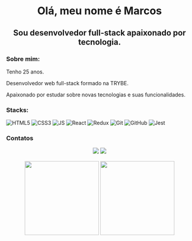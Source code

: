 <h1 align="center">Olá, meu nome é Marcos</h1>
<h2 align="center">Sou desenvolvedor full-stack apaixonado por tecnologia.</h2>


### Sobre mim:

<p>Tenho 25 anos.</p>
<p>Desenvolvedor web full-stack formado na TRYBE.</p>
<p>Apaixonado por estudar sobre novas tecnologias e suas funcionalidades.</p>

### Stacks:
![HTML5](https://img.shields.io/badge/HTML5-E34F26?style=for-the-badge&logo=html5&logoColor=white)
![CSS3](https://img.shields.io/badge/CSS3-1572B6?style=for-the-badge&logo=css3&logoColor=white)
![JS](https://img.shields.io/badge/JavaScript-323330?style=for-the-badge&logo=javascript&logoColor=F7DF1E)
![React](https://img.shields.io/badge/React-20232A?style=for-the-badge&logo=react&logoColor=61DAFB)
![Redux](https://img.shields.io/badge/Redux-593D88?style=for-the-badge&logo=redux&logoColor=white)
![Git](https://img.shields.io/badge/GIT-E44C30?style=for-the-badge&logo=git&logoColor=white)
![GitHub](https://img.shields.io/badge/GitHub-100000?style=for-the-badge&logo=github&logoColor=white)
![Jest](https://img.shields.io/badge/Jest-C21325?style=for-the-badge&logo=jest&logoColor=white)
</br>
### Contatos
<div align="center">
  <a href="https://www.linkedin.com/in/marcoskern/"><img src="https://img.shields.io/badge/in/marcoskern-0077B5?style=for-the-badge&logo=linkedin&logoColor=white" /></a>
  <a href="mailto:vkg.marcos@gmail.com"><img src="https://img.shields.io/badge/vkg.marcos@gmail.com-D14836?style=for-the-badge&logo=gmail&logoColor=white"></a>
</div>
</br>
<div align="center" width="100%">
  <img height="200px" src="https://github-readme-stats.vercel.app/api?username=MarcosKern&theme=transparent&show_icons=true" />
  <img height="200px" src="https://github-readme-stats.vercel.app/api/top-langs/?username=MarcosKern&theme=transparent&layout=compact" />
</div>
